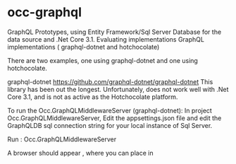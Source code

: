 # occ-graphql
GraphQL Prototypes, using Entity Framework/Sql Server Database for the data source and .Net Core 3.1. 
Evaluating implementations GraphQL implementations ( graphql-dotnet and  hotchocolate)


There are two examples, one using graphql-dotnet and one using hotchocolate.

graphql-dotnet
 https://github.com/graphql-dotnet/graphql-dotnet
This library has been out the longest.
Unfortunately, does not work well with .Net Core 3.1, and is not as active as the Hotchocolate platform.

To run the Occ.GraphQLMiddlewareServer (graphql-dotnet):
In project Occ.GraphQLMiddlewareServer, Edit the appsettings.json file and edit the GraphQLDB sql connection string for your local instance of Sql Server.

Run : Occ.GraphQLMiddlewareServer 

A browser should appear , where you can place in 
